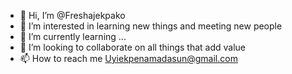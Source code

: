 - 👋 Hi, I’m @Freshajekpako
- 👀 I’m interested in learning new things and meeting new people 
- 🌱 I’m currently learning ...
- 💞️ I’m looking to collaborate on all things that add value 
- 📫 How to reach me Uyiekpenamadasun@gmail.com

<!---
Freshajekpako/Freshajekpako is a ✨ special ✨ repository because its `README.md` (this file) appears on your GitHub profile.
You can click the Preview link to take a look at your changes.
--->

